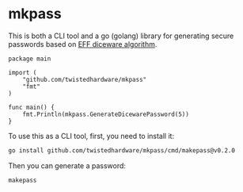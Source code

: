 # mkpass

This is both a CLI tool and a go (golang) library for generating secure passwords based on [EFF diceware algorithm](https://www.eff.org/dice).

```golang
package main

import (
    "github.com/twistedhardware/mkpass"
    "fmt"
)

func main() {
    fmt.Println(mkpass.GenerateDicewarePassword(5))
}
```

To use this as a CLI tool, first, you need to install it:

```bash
go install github.com/twistedhardware/mkpass/cmd/makepass@v0.2.0
```

Then you can generate a password:

```bash
makepass
```